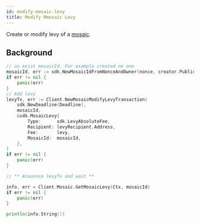 ```yaml
---
id: modify-mosaic-levy
title: Modify Mmosaic Levy
---
```


Create or modify levy of a [mosaic](../../built-in-features/mosaic.md).

## Background

<!--DOCUSAURUS_CODE_TABS-->
<!--Golang-->
```go
// an exist mosaicId. For example created ne one
mosaicId, err := sdk.NewMosaicIdFromNonceAndOwner(nonce, creator.PublicAccount.PublicKey)
if err != nil {
    panic(err)
}
// Add levy
levyTx, err := Client.NewMosaicModifyLevyTransaction(
	sdk.NewDeadline(Deadline),
	mosaicId,
	&sdk.MosaicLevy{
		Type:      sdk.LevyAbsoluteFee,
		Recipient: levyRecipient.Address,
		Fee:       levy,
		MosaicId:  mosaicId,
	},
)
if err != nil {
    panic(err)
}

// ** Anounnce levyTx and wait **

info, err = Client.Mosaic.GetMosaicLevy(Ctx, mosaicId)
if err != nil {
    panic(err)
}

println(info.String())
```
<!--END_DOCUSAURUS_CODE_TABS-->